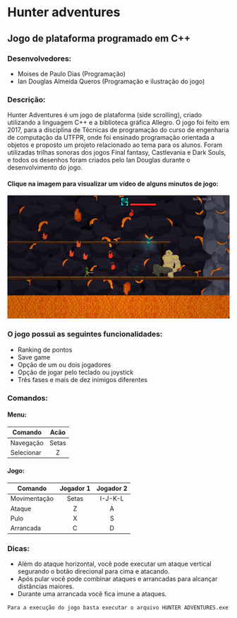 # Hunter adventures
## Jogo de plataforma programado em C++

### Desenvolvedores:
* Moises de Paulo Dias (Programação)
* Ian Douglas Almeida Queros (Programação e ilustração do jogo)

### Descrição:
Hunter Adventures é um jogo de plataforma (side scrolling), criado utilizando a linguagem C++ e a biblioteca gráfica Allegro. O jogo foi feito em 2017, para a disciplina de Técnicas de programação do curso de engenharia de computação da UTFPR, onde foi ensinado programação orientada a objetos e proposto um projeto relacionado ao tema para os alunos. Foram utilizadas trilhas sonoras dos jogos Final fantasy, Castlevania e Dark Souls, e todos os desenhos foram criados pelo Ian Douglas durante o desenvolvimento do jogo.

#### Clique na imagem para visualizar um vídeo de alguns minutos de jogo:
[![hunter](https://github.com/moisesdias12/new-git-course/blob/master/hunter-img2.png)](https://drive.google.com/open?id=1EvnyNEBmDiqoTFopwZc9Z9tH9Z-NEVHh "gameplay hunter adventures")

### O jogo possui as seguintes funcionalidades:
* Ranking de pontos
* Save game
* Opção de um ou dois jogadores
* Opção de jogar pelo teclado ou joystick
* Três fases e mais de dez inimigos diferentes

### Comandos:
#### Menu:
| Comando     | Acão   |
| ----------- |:------:|
| Navegação   | Setas  |
| Selecionar  | Z      |

#### Jogo:
| Comando       | Jogador 1  | Jogador 2  |
| ------------- |:----------:|:----------:|
| Movimentação  | Setas      | I-J-K-L    |
| Ataque        | Z          | A          |
| Pulo          | X          | S          |
| Arrancada     | C          | D          |

### Dicas:
* Além do ataque horizontal, você pode executar um ataque vertical segurando o botão direcional para cima e atacando.
* Após pular você pode combinar ataques e arrancadas para alcançar distâncias maiores.
* Durante uma arrancada você fica imune a ataques.

```
Para a execução do jogo basta executar o arquivo HUNTER ADVENTURES.exe
```
